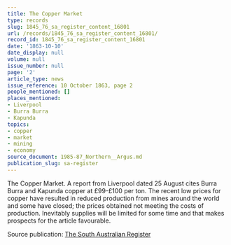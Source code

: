```yaml
---
title: The Copper Market
type: records
slug: 1845_76_sa_register_content_16801
url: /records/1845_76_sa_register_content_16801/
record_id: 1845_76_sa_register_content_16801
date: '1863-10-10'
date_display: null
volume: null
issue_number: null
page: '2'
article_type: news
issue_reference: 10 October 1863, page 2
people_mentioned: []
places_mentioned:
- Liverpool
- Burra Burra
- Kapunda
topics:
- copper
- market
- mining
- economy
source_document: 1985-87_Northern__Argus.md
publication_slug: sa-register
---
```


The Copper Market.  A report from Liverpool dated 25 August cites Burra Burra and Kapunda copper at £99-£100 per ton.  The recent low prices for copper have resulted in reduced production from mines around the world and some have closed; the prices obtained not meeting the costs of production.  Inevitably supplies will be limited for some time and that makes prospects for the article favourable.

Source publication: [The South Australian Register](/publications/sa-register/)

